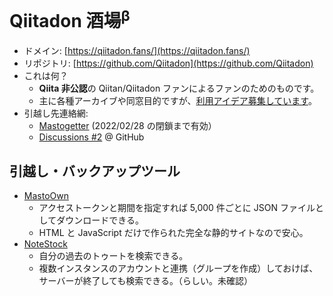 # Qiitadon 酒場<sup>β</sup>

- ドメイン: [https://qiitadon.fans/](https://qiitadon.fans/)
- リポジトリ: [https://github.com/Qiitadon](https://github.com/Qiitadon)
- これは何？
  - **Qiita 非公認**の Qiitan/Qiitadon ファンによるファンのためのものです。
  - 主に各種アーカイブや同窓目的ですが、[利用アイデア募集しています](https://github.com/Qiitadon/qiitadon.github.com/discussions/1)。
- 引越し先連絡網:
  - [Mastogetter] (2022/02/28 の閉鎖まで有効）
  -  [Discussions #2](https://github.com/Qiitadon/qiitadon.github.com/discussions/2) @ GitHub

## 引越し・バックアップツール

- [MastoOwn](https://hidao80.github.io/MastoOwn/)
  - アクセストークンと期間を指定すれば 5,000 件ごとに JSON ファイルとしてダウンロードできる。
  - HTML と JavaScript だけで作られた完全な静的サイトなので安心。
- [NoteStock](https://notestock.osa-p.net/)
  - 自分の過去のトゥートを検索できる。
  - 複数インスタンスのアカウントと連携（グループを作成）しておけば、サーバーが終了しても検索できる。（らしい。未確認）

[Mastogetter]: https://qithub-bot.github.io/mastogetter/p.html?i=https://qiitadon.com&t=6evqu_43j7wrk,6evqw_3ew707q,6evr0_2vi6cnz,6evr2_2pknv4j,6evr6_7l3q53,6evr7_32k76vb,6evr9_188h44d,6evra_o1n75n,6evrb_1fbme25,6evrb_7oj1he,6evrd_3c5r0e,6evre_3bbn23q,6evrf_15ryxw8,6evrj_1rwcd1x,6evrp_2qik6yi,6evrv_26upte6,6evs0_6ftq02,6evs0_3py6oui,6evs6_10wafkk,6evsa_123h942,6evsk_4dosjfs,6evtd_1zj8ix6,6evto_3sz2t75,6evsk_4dosjfs,6ew9y_3ddyxjc,6ew5e_r0uo32,6evxv_32bon2w,6ew9s_42g9qzt,6ew8n_2kwpddu,6ez7z_3e31xf3,6ez86_39rd3r,6ezu6_pp69qg,62l9u_4jataox,6exc9_23eadca,6f45t_1nng4q0
